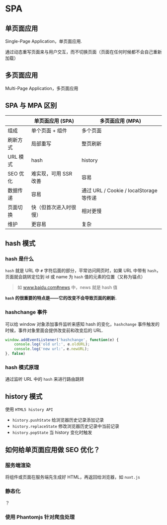 # SPA

## 单页面应用

Single-Page Application，单页面应用.

通过动态重写页面来与用户交互，而不切换页面（页面在任何时候都不会自己重新加载）

## 多页面应用

Multi-Page Application，多页面应用

## SPA 与 MPA 区别

|          | 单页面应用 (SPA)       | 多页面应用 (MPA)                        |
| -------- | ---------------------- | --------------------------------------- |
| 组成     | 单个页面 + 组件        | 多个页面                                |
| 刷新方式 | 局部重写               | 整页刷新                                |
| URL 模式 | hash                   | history                                 |
| SEO 优化 | 难实现，可用 SSR 改善  | 容易                                    |
| 数据传递 | 容易                   | 通过 URL / Cookie / localStorage 等传递 |
| 页面切换 | 快（但首次进入时很慢） | 相对更慢                                |
| 维护     | 更容易                 | 复杂                                    |

## hash 模式

### hash 是什么

`hash` 就是 URL 中 `#` 字符后面的部分，平常访问网页时，如果 URL 中带有 `hash`，页面就会跳转定位到 id 或 name 为 `hash` 值的元素的位置（又称为锚点）

> 如 www.baidu.com#news 中，news 就是 hash 值

**`hash` 的很重要的特点是——它的改变不会导致页面的刷新.**

### hashchange 事件

可以给 window 对象添加事件监听来感知 hash 的变化，`hashchange` 事件触发的时候，事件对象里面会提供改变前和改变后的 URL.

```javascript
window.addEventListener('hashchange', function(e) {
    console.log('old url:', e.oldURL);
    console.log('new url:'，e.newURL);
}, false)
```

### hash 模式原理

通过监听 URL 中的 `hash` 来进行路由跳转

## history 模式

使用 `HTML5 history API`

+ `history.pushState` 给浏览器历史记录添加记录
+ `history.replaceState` 修改浏览器历史记录中当前记录
+ `history.popState` 当 history 变化时触发

## 如何给单页面应用做 SEO 优化？

### 服务端渲染

将组件或页面在服务端先生成好 HTML，再返回给浏览器，如 `nuxt.js`

### 静态化

？

### 使用 Phantomjs 针对爬虫处理

